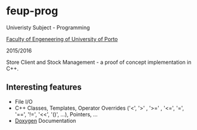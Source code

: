 # feup-prog
Univeristy Subject - Programming 

[Faculty of Engeneering of University of Porto](https://sigarra.up.pt/feup/en/WEB_PAGE.INICIAL)

2015/2016

Store Client and Stock Management - a proof of concept implementation in C++.

## Interesting features
 - File I/O
 - C++ Classes, Templates, Operator Overrides ('<', '>' , '>=' , '<=', '=', '==', '!=', '<<', '()', ...), Pointers, ...
 - [Doxygen](http://www.stack.nl/~dimitri/doxygen/) Documentation
